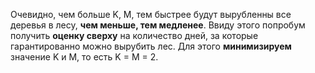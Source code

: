 Очевидно, чем больше K, M, тем быстрее будут вырубленны все деревья в лесу, **чем меньше, тем медленее**. Ввиду этого попробум получить **оценку сверху** на количество дней, за которые гарантированно можно вырубить лес. Для этого **минимизируем** значение K и M, то есть K = M = 2.
